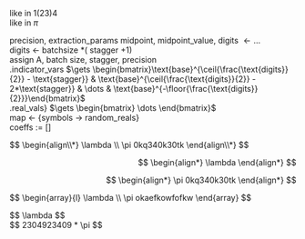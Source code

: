 like in $1(23)4$  
like in $\pi$  

precision, extraction_params midpoint, midpoint_value, digits $\gets \dots$  
digits $\gets$ batchsize $*($ stagger $+1)$    
assign A, batch size, stagger, precision  
.indicator_vars $\gets \begin{bmatrix}\text{base}^{\ceil{\frac{\text{digits}}{2}} - \text{stagger}} & \text{base}^{\ceil{\frac{\text{digits}}{2}} - 2*\text{stagger}} & \dots & \text{base}^{-\floor{\frac{\text{digits}} {2}}}\end{bmatrix}$  
.real_vals} $\gets \begin{bmatrix} \dots \end{bmatrix}$  
map $\gets$ {symbols $\rightarrow$ random_reals}  
coeffs $:=$ \[\]  

<p style="text-align: left;">
$$
\begin{align\\*}
\lambda \\
\pi 0kq340k30tk
\end{align\\*}
$$
</p>

<p align="right">
  $$
\begin{align*}
\lambda
\end{align*}
$$
</p>

<p align="right">
  $$
\begin{align*}
\pi 0kq340k30tk
\end{align*}
$$
</p>

<p style="text-align: left;">
$$
\begin{array}{l}
\lambda \\
\pi okaefkowfofkw
\end{array}
$$
</p>

<p align="left">
$$ \lambda $$
<br>
$$ 2304923409 * \pi $$
</p>

